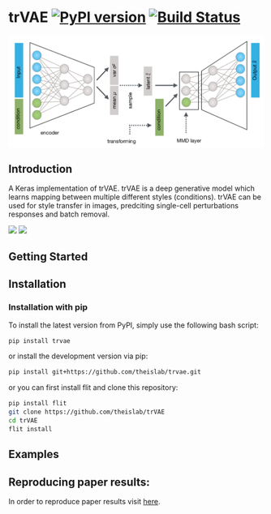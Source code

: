 # trVAE [![PyPI version](https://badge.fury.io/py/trvae.svg)](https://badge.fury.io/py/trvae) [![Build Status](https://travis-ci.org/theislab/trVAE.svg?branch=master)](https://travis-ci.org/theislab/trVAE)

<img align="center" src="./sketch/sketch.png?raw=true">

## Introduction
A Keras  implementation of trVAE. trVAE is a deep generative model which learns mapping between multiple different styles (conditions). trVAE can be used for style transfer in images, predciting single-cell perturbations responses and batch removal.
<div float="left">
  <img src="https://www.tensorflow.org/images/tf_logo_transp.png" height="80" >
  <img src="https://s3.amazonaws.com/keras.io/img/keras-logo-2018-large-1200.png" height="80">
</div>
<div float="right">
</div>

## Getting Started

## Installation

### Installation with pip
To install the latest version from PyPI, simply use the following bash script:
```bash
pip install trvae
```
or install the development version via pip: 
```bash
pip install git+https://github.com/theislab/trvae.git
```

or you can first install flit and clone this repository:
```bash
pip install flit
git clone https://github.com/theislab/trVAE
cd trVAE
flit install
```

## Examples

## Reproducing paper results:
In order to reproduce paper results visit [here](https://github.com/Naghipourfar/trVAE_reproducibility).



